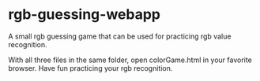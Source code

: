 # rgb-guessing-webapp
A small rgb guessing game that can be used for practicing rgb value recognition.

With all three files in the same folder, open colorGame.html in your favorite browser. Have fun practicing your rgb recognition.
